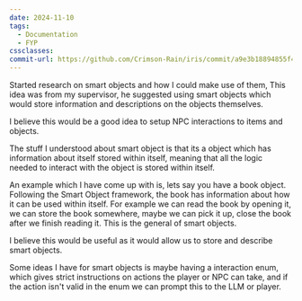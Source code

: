 ```yaml
---
date: 2024-11-10
tags:
  - Documentation
  - FYP
cssclasses: 
commit-url: https://github.com/Crimson-Rain/iris/commit/a9e3b18894855f4a23f4f2340cb4698a6cb32276
---
```

Started research on smart objects and how I could make use of them, This idea was from my supervisor, he suggested using smart objects which would store information and descriptions on the objects themselves.

I believe this would be a good idea to setup NPC interactions to items and objects.

The stuff I understood about smart object is that its a object which has information about itself stored within itself, meaning that all the logic needed to interact with the object is stored within itself. 

An example which I have come up with is, lets say you have a book object. Following the Smart Object framework, the book has information about how it can be used within itself. For example we can read the book by opening it, we can store the book somewhere, maybe we can pick it up, close the book after we finish reading it. This is the general of smart objects.

I believe this would be useful as it would allow us to store and describe smart objects.

Some ideas I have for smart objects is maybe having a interaction enum, which gives strict instructions on actions the player or NPC can take, and if the action isn't valid in the enum we can prompt this to the LLM or player.